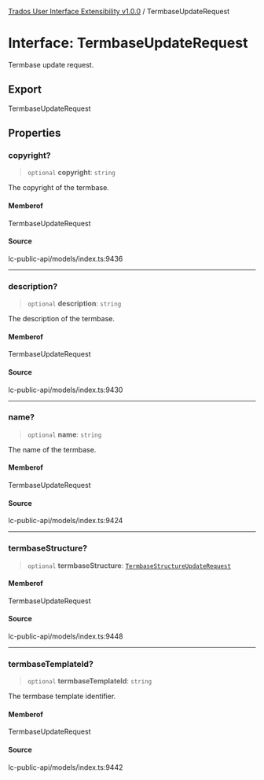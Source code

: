 [Trados User Interface Extensibility v1.0.0](../wiki/globals) / TermbaseUpdateRequest

# Interface: TermbaseUpdateRequest

Termbase update request.

## Export

TermbaseUpdateRequest

## Properties

### copyright?

> `optional` **copyright**: `string`

The copyright of the termbase.

#### Memberof

TermbaseUpdateRequest

#### Source

lc-public-api/models/index.ts:9436

***

### description?

> `optional` **description**: `string`

The description of the termbase.

#### Memberof

TermbaseUpdateRequest

#### Source

lc-public-api/models/index.ts:9430

***

### name?

> `optional` **name**: `string`

The name of the termbase.

#### Memberof

TermbaseUpdateRequest

#### Source

lc-public-api/models/index.ts:9424

***

### termbaseStructure?

> `optional` **termbaseStructure**: [`TermbaseStructureUpdateRequest`](../wiki/Interface.TermbaseStructureUpdateRequest)

#### Memberof

TermbaseUpdateRequest

#### Source

lc-public-api/models/index.ts:9448

***

### termbaseTemplateId?

> `optional` **termbaseTemplateId**: `string`

The termbase template identifier.

#### Memberof

TermbaseUpdateRequest

#### Source

lc-public-api/models/index.ts:9442
